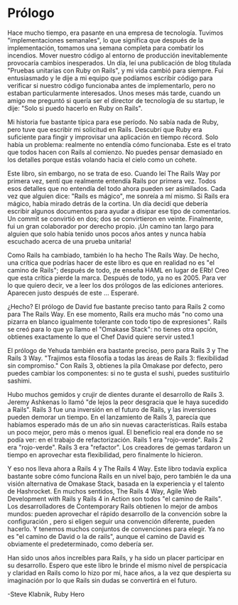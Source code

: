 # Prólogo

Hace mucho tiempo, era pasante en una empresa de tecnología. Tuvimos "implementaciones semanales", lo que significa que después de la implementación, tomamos una semana completa para combatir los incendios. Mover nuestro código al entorno de producción inevitablemente provocaría cambios inesperados. Un día, leí una publicación de blog titulada "Pruebas unitarias con Ruby on Rails", y mi vida cambió para siempre. Fui entusiasmado y le dije a mi equipo que podíamos escribir código para verificar si nuestro código funcionaba antes de implementarlo, pero no estaban particularmente interesados. Unos meses más tarde, cuando un amigo me preguntó si quería ser el director de tecnología de su startup, le dije: "Solo si puedo hacerlo en Ruby on Rails".

Mi historia fue bastante típica para ese período. No sabía nada de Ruby, pero tuve que escribir mi solicitud en Rails. Descubrí que Ruby era suficiente para fingir y improvisar una aplicación en tiempo récord. Solo había un problema: realmente no entendía cómo funcionaba. Este es el trato que todos hacen con Rails al comienzo. No puedes pensar demasiado en los detalles porque estás volando hacia el cielo como un cohete.

Este libro, sin embargo, no se trata de eso. Cuando leí The Rails Way por primera vez, sentí que realmente entendía Rails por primera vez. Todos esos detalles que no entendía del todo ahora pueden ser asimilados. Cada vez que alguien dice: "Rails es mágico", me sonreía a mí mismo. Si Rails era mágico, había mirado detrás de la cortina. Un día decidí que debería escribir algunos documentos para ayudar a disipar ese tipo de comentarios. Un commit se convirtió en dos; dos se convirtieron en veinte. Finalmente, fui un gran colaborador por derecho propio. ¡Un camino tan largo para alguien que solo había tenido unos pocos años antes y nunca había escuchado acerca de una prueba unitaria!

Como Rails ha cambiado, también lo ha hecho The Rails Way. De hecho, una crítica que podrías hacer de este libro es que en realidad no es "el camino de Rails"; después de todo, ¡te enseña HAML en lugar de ERb! Creo que esta crítica pierde la marca. Después de todo, ya no es 2005. Para ver lo que quiero decir, ve a leer los dos prólogos de las ediciones anteriores. Aparecen justo después de este ... Esperaré.

¿Hecho? El prólogo de David fue bastante preciso tanto para Rails 2 como para The Rails Way. En ese momento, Rails era mucho más "no como una pizarra en blanco igualmente tolerante con todo tipo de expresiones". Rails se creó para lo que yo llamo el "Omakase Stack": no tienes otra opción, obtienes exactamente lo que el Chef David quiere servir usted.1

El prólogo de Yehuda también era bastante preciso, pero para Rails 3 y The Rails 3 Way. "Trajimos esta filosofía a todas las áreas de Rails 3: flexibilidad sin compromiso." Con Rails 3, obtienes la pila Omakase por defecto, pero puedes cambiar los componentes: si no te gusta el sushi, puedes sustituirlo sashimi.

Hubo muchos gemidos y crujir de dientes durante el desarrollo de Rails 3. Jeremy Ashkenas lo llamó "de lejos la peor desgracia que le haya sucedido a Rails". Rails 3 fue una inversión en el futuro de Rails, y las inversiones pueden demorar un tiempo. En el lanzamiento de Rails 3, parecía que habíamos esperado más de un año sin nuevas características. Rails estaba un poco mejor, pero más o menos igual. El beneficio real era donde no se podía ver: en el trabajo de refactorización. Rails 1 era "rojo-verde". Rails 2 era "rojo-verde". Rails 3 era "refactor". Los creadores de gemas tardaron un tiempo en aprovechar esta flexibilidad, pero finalmente lo hicieron.

Y eso nos lleva ahora a Rails 4 y The Rails 4 Way. Este libro todavía explica bastante sobre cómo funciona Rails en un nivel bajo, pero también le da una visión alternativa de Omakase Stack, basada en la experiencia y el talento de Hashrocket. En muchos sentidos, The Rails 4 Way, Agile Web Development with Rails y Rails 4 in Action son todos "el camino de Rails". Los desarrolladores de Contemporary Rails obtienen lo mejor de ambos mundos: pueden aprovechar el rápido desarrollo de la convención sobre la configuración , pero si eligen seguir una convención diferente, pueden hacerlo. Y tenemos muchos conjuntos de convenciones para elegir. Ya no es "el camino de David o la de rails", aunque el camino de David es obviamente el predeterminado, como debería ser.

Han sido unos años increíbles para Rails, y ha sido un placer participar en su desarrollo. Espero que este libro le brinde el mismo nivel de perspicacia y claridad en Rails como lo hizo por mí, hace años, a la vez que despierta su imaginación por lo que Rails sin dudas se convertirá en el futuro.

-Steve Klabnik, Ruby Hero

